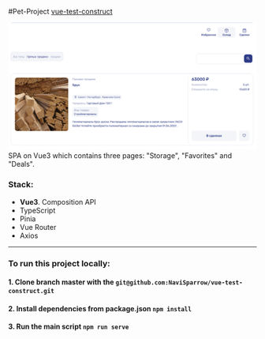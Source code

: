 #Pet-Project [vue-test-construct](https://vue-test-construct.vercel.app/#/)

<img alt="project picture" src="public/images/project-pic.png">
SPA on Vue3 which contains three pages: "Storage", "Favorites" and "Deals". 


### Stack:
* **Vue3**. Composition API
* TypeScript
* Pinia 
* Vue Router
* Axios


---

### To run this project locally:

#### 1. Clone branch master with the `git@github.com:NaviSparrow/vue-test-construct.git`

#### 2. Install dependencies from package.json `npm install`

#### 3. Run the main script `npm run serve`





